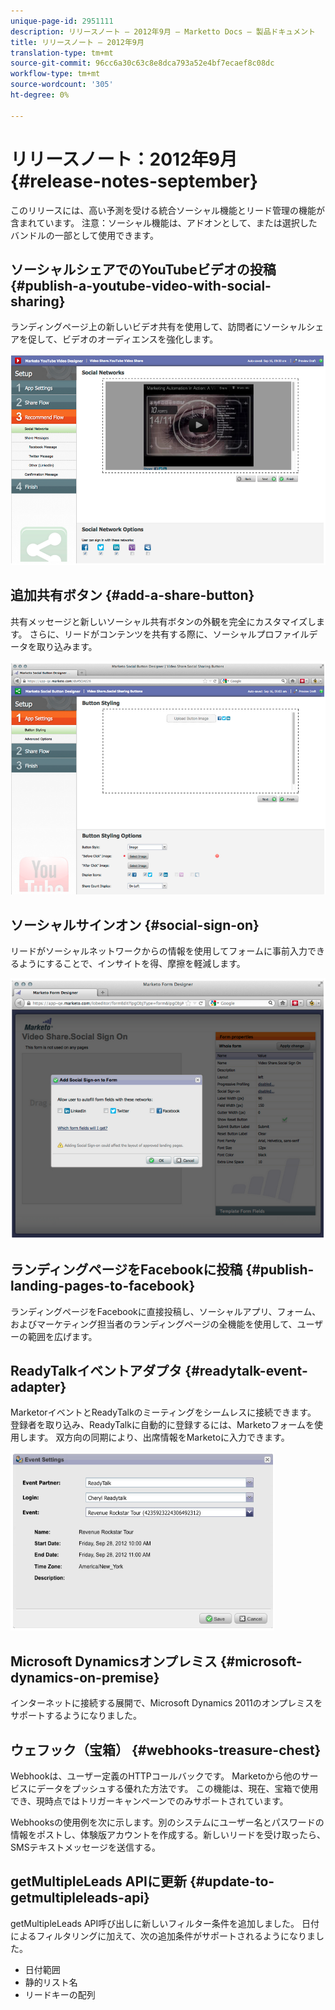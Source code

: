```yaml
---
unique-page-id: 2951111
description: リリースノート — 2012年9月 — Marketto Docs — 製品ドキュメント
title: リリースノート — 2012年9月
translation-type: tm+mt
source-git-commit: 96cc6a30c63c8e8dca793a52e4bf7ecaef8c08dc
workflow-type: tm+mt
source-wordcount: '305'
ht-degree: 0%

---
```



# リリースノート：2012年9月 {#release-notes-september}

このリリースには、高い予測を受ける統合ソーシャル機能とリード管理の機能が含まれています。 注意：ソーシャル機能は、アドオンとして、または選択したバンドルの一部として使用できます。

## ソーシャルシェアでのYouTubeビデオの投稿 {#publish-a-youtube-video-with-social-sharing}

ランディングページ上の新しいビデオ共有を使用して、訪問者にソーシャルシェアを促して、ビデオのオーディエンスを強化します。

![](assets/image2014-9-23-10-3a39-3a21.png)

## 追加共有ボタン {#add-a-share-button}

共有メッセージと新しいソーシャル共有ボタンの外観を完全にカスタマイズします。 さらに、リードがコンテンツを共有する際に、ソーシャルプロファイルデータを取り込みます。

![](assets/image2014-9-23-10-3a39-3a46.png)

## ソーシャルサインオン {#social-sign-on}

リードがソーシャルネットワークからの情報を使用してフォームに事前入力できるようにすることで、インサイトを得、摩擦を軽減します。

![](assets/image2014-9-23-10-3a40-3a2.png)

## ランディングページをFacebookに投稿 {#publish-landing-pages-to-facebook}

ランディングページをFacebookに直接投稿し、ソーシャルアプリ、フォーム、およびマーケティング担当者のランディングページの全機能を使用して、ユーザーの範囲を広げます。

## ReadyTalkイベントアダプタ {#readytalk-event-adapter}

MarketorイベントとReadyTalkのミーティングをシームレスに接続できます。 登録者を取り込み、ReadyTalkに自動的に登録するには、Marketoフォームを使用します。 双方向の同期により、出席情報をMarketoに入力できます。

![](assets/image2014-9-23-10-3a40-3a16.png)

## Microsoft Dynamicsオンプレミス {#microsoft-dynamics-on-premise}

インターネットに接続する展開で、Microsoft Dynamics 2011のオンプレミスをサポートするようになりました。

## ウェフック（宝箱） {#webhooks-treasure-chest}

Webhookは、ユーザー定義のHTTPコールバックです。 Marketoから他のサービスにデータをプッシュする優れた方法です。 この機能は、現在、宝箱で使用でき、現時点ではトリガーキャンペーンでのみサポートされています。

Webhooksの使用例を次に示します。別のシステムにユーザー名とパスワードの情報をポストし、体験版アカウントを作成する。新しいリードを受け取ったら、SMSテキストメッセージを送信する。

## getMultipleLeads APIに更新 {#update-to-getmultipleleads-api}

getMultipleLeads API呼び出しに新しいフィルター条件を追加しました。 日付によるフィルタリングに加えて、次の追加条件がサポートされるようになりました。

* 日付範囲
* 静的リスト名
* リードキーの配列

